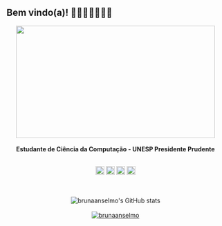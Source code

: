 ## Bem vindo(a)! 🌷🦄🍦🍓🤸‍✨🤟   
<div align="middle">
<img src="https://media.giphy.com/media/ao2IHZ0y6ZD2M/giphy.gif?cid=ecf05e47goi8hlmxr5bm92xn1muh3k7hy1lznni0gbmzkl60&rid=giphy.gif&ct=g" width="460" height="260"/>
<br><br>
<strong>Estudante de Ciência da Computação - UNESP Presidente Prudente</strong>
<br><br>

<code><img height="20" src="https://img.shields.io/badge/HTML5-E34F26?style=for-the-badge&logo=html5&logoColor=white"></code>
<code><img height="20" src="https://img.shields.io/badge/CSS3-1572B6?style=for-the-badge&logo=css3&logoColor=white"></code>
<code><img height="20" src="https://img.shields.io/badge/JavaScript-323330?style=for-the-badge&logo=javascript&logoColor=F7DF1E"></code>
<code><img height="20" src="https://img.shields.io/badge/C-00599C?style=for-the-badge&logo=c&logoColor=white"></code>
<br><br><br>


![brunaanselmo's GitHub stats](https://github-readme-stats.vercel.app/api?username=brunaanselmo&theme=tokyonight&show_icons=true&count_private=true&hide=issues)    <br>                
  [![brunaanselmo](https://github-readme-stats.vercel.app/api/top-langs/?username=brunaanselmo&theme=tokyonight&layout=compact&langs_count=6)](https://github.com/brunaanselmo/)

</div>











  
 


